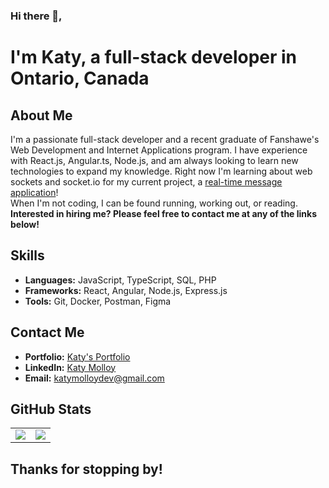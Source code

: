 ### Hi there 👋,
# I'm Katy, a full-stack developer in Ontario, Canada

## About Me
I'm a passionate full-stack developer and a recent graduate of Fanshawe's Web Development and Internet Applications program. I have experience with React.js, Angular.ts, Node.js, and am always looking to learn new technologies to expand my knowledge. Right now I'm learning about web sockets and socket.io for my current project, a [real-time message application](https://github.com/katymolloy/chattrbox)!
<br />
When I'm not coding, I can be found running, working out, or reading.
<br />
**Interested in hiring me? Please feel free to contact me at any of the links below!**

## Skills
- **Languages:** JavaScript, TypeScript, SQL, PHP
- **Frameworks:** React, Angular, Node.js, Express.js
- **Tools:** Git, Docker, Postman, Figma

## Contact Me
- **Portfolio:** [Katy's Portfolio](https://www.katymolloy.ca)
- **LinkedIn:** [Katy Molloy](https://www.linkedin.com/in/katy-molloy/)
- **Email:** [katymolloydev@gmail.com](mailto:katymolloydev@gmail.com)

## GitHub Stats
<table>
  <tr>
    <td >
      <img src="https://github-readme-stats.vercel.app/api?username=katymolloy&theme=transparent" />
</td>
    <td >
      <img src="https://github-readme-stats.vercel.app/api/top-langs/?username=katymolloy&layout=compact&theme=transparent" />
</td>
  </tr>
</table>

## Thanks for stopping by!

